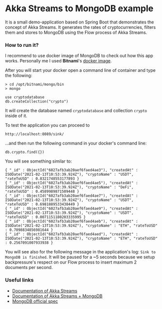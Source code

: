 # Akka Streams to MongoDB example

It is a small demo-application based on Spring Boot that demonstrates
the concept of Akka Streams. It generates the rates of cryptocurrencies,
filters them and stores to MongoDB using the Flow process of Akka Streams.

### How to run it?

I recommend to use docker image of MongoDB to check out how this app works.
Personally me I used **Bitnami**'s [docker image](https://github.com/bitnami/bitnami-docker-mongodb).

After you will start your docker open a command line of container and type the following:

    > cd /opt/bitnami/mongo/bin
    > mongo

    use cryptodatabase
    db.createCollection("crypto")

It will create the database named `cryptodatabase` and collection `crypto` 
inside of it.

To test the application you can proceed to 

    http://localhost:8089/sink/

...and then run the following command in your docker's command line:

    db.crypto.find({})

You will see something similar to:

    { "_id" : ObjectId("6027afb3ab20aef6faed4ae3"), "createdAt" : ISODate("2021-02-13T10:53:39.924Z"), "cryptoName" : "USDT", "rateToUSD" : 0.8321748553177893 }
    { "_id" : ObjectId("6027afb3ab20aef6faed4ae5"), "createdAt" : ISODate("2021-02-13T10:53:39.924Z"), "cryptoName" : "DeFi", "rateToUSD" : 0.4589989871509448 }
    { "_id" : ObjectId("6027afb3ab20aef6faed4ae7"), "createdAt" : ISODate("2021-02-13T10:53:39.924Z"), "cryptoName" : "USDT", "rateToUSD" : 0.6981889533438449 }
    { "_id" : ObjectId("6027afb3ab20aef6faed4ae9"), "createdAt" : ISODate("2021-02-13T10:53:39.924Z"), "cryptoName" : "USDT", "rateToUSD" : 0.0071151180203335995 }
    { "_id" : ObjectId("6027afb3ab20aef6faed4aeb"), "createdAt" : ISODate("2021-02-13T10:53:39.924Z"), "cryptoName" : "ETH", "rateToUSD" : 0.7098834856981644 }
    { "_id" : ObjectId("6027afb3ab20aef6faed4aed"), "createdAt" : ISODate("2021-02-13T10:53:39.924Z"), "cryptoName" : "ETH", "rateToUSD" : 0.2567091007933938 }

You will see also for the following message in the application's log: 
`Sink to MongoDB is finished`. It will be paused for a ~5 seconds because
we setup backpressure's respect on our Flow process to insert maximum 2
documents per second.

### Useful links
* [Documentation of Akka Streams](https://doc.akka.io/docs/akka/current/stream/index.html)
* [Documentation of Akka Streams + MongoDB](https://doc.akka.io/docs/alpakka/current/mongodb.html)
* [MongoDB official spec](https://docs.mongodb.com/manual/)